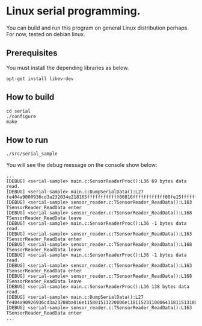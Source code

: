 Linux serial programming.
======

You can build and run this program on general Linux distribution perhaps.
For now, tested on debian linux.

## Prerequisites ##

You must install the depending libraries as below.

```
apt-get install libev-dev
```

## How to build ##

```
cd serial
./configure
make
```

## How to run ##

```
./src/serial_sample
```

You will see the debug message on the console show below:

```
...
[DEBUG] <serial-sample> main.c:SensorReaderProc():L36 69 bytes data read.
[DEBUG] <serial-sample> main.c:DumpSerialData():L27 fe404a9000936cd3a232034e218165ffffffffffff00816ffffffffffff00fe15ffffffffffff00f415ffffffffffff00ea15ffffffffffff00e01529
[DEBUG] <serial-sample> sensor_reader.c:TSensorReader_ReadData():L163 TSensorReader_ReadData enter
[DEBUG] <serial-sample> sensor_reader.c:TSensorReader_ReadData():L168 TSensorReader_ReadData leave
[DEBUG] <serial-sample> main.c:SensorReaderProc():L36 -1 bytes data read.
[DEBUG] <serial-sample> sensor_reader.c:TSensorReader_ReadData():L163 TSensorReader_ReadData enter
[DEBUG] <serial-sample> sensor_reader.c:TSensorReader_ReadData():L168 TSensorReader_ReadData leave
[DEBUG] <serial-sample> main.c:SensorReaderProc():L36 -1 bytes data read.
[DEBUG] <serial-sample> sensor_reader.c:TSensorReader_ReadData():L163 TSensorReader_ReadData enter
[DEBUG] <serial-sample> sensor_reader.c:TSensorReader_ReadData():L168 TSensorReader_ReadData leave
[DEBUG] <serial-sample> main.c:SensorReaderProc():L36 138 bytes data read.
[DEBUG] <serial-sample> main.c:DumpSerialData():L27 fe404a90926936cd3a23208ba016e115801513220006e11811523110006411811513180005a11811523a00050118114f3210004611a2fe404a90936936ce3a2320e09d1c01258215e36000c0128216331000b6128215d32000ac128215f34000a21282163350009812ec
[DEBUG] <serial-sample> sensor_reader.c:TSensorReader_ReadData():L163 TSensorReader_ReadData enter
...
```


